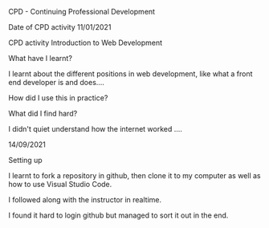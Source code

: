 CPD - Continuing Professional Development

Date of CPD activity
11/01/2021

CPD activity
Introduction to Web Development

What have I learnt?

I learnt about the different positions in web development, like what a front end developer is and does....

How did I use this in practice?

What did I find hard?

I didn't quiet understand how the internet worked ....

14/09/2021

Setting up

I learnt to fork a repository in github, then clone it to my computer as well as how to use Visual Studio Code. 

I followed along with the instructor in realtime.

I found it hard to login github but managed to sort it out in the end. 

